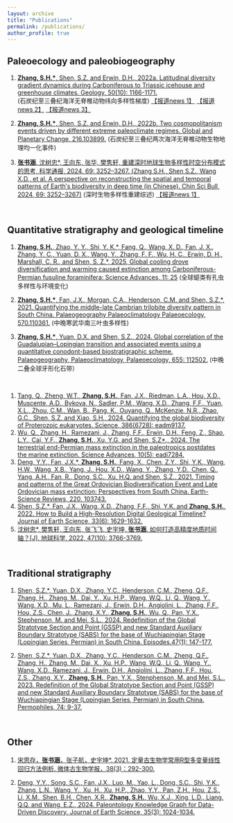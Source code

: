 ```yaml
---
layout: archive
title: "Publications"
permalink: /publications/
author_profile: true
---
```


<!-- {% if author.googlescholar %} -->
 <!-- You can also find my articles on <u><a href="{{author.googlescholar}}">my Google Scholar profile</a>.</u> -->
<!-- {% endif %} -->


Paleoecology and paleobiogeography 
------
1. [**Zhang, S.H.\***, Shen, S.Z. and Erwin, D.H., 2022a. Latitudinal diversity gradient dynamics during Carboniferous to Triassic icehouse and greenhouse climates. Geology, 50(10): 1166-1171.](https://pubs.geoscienceworld.org/gsa/geology/article/50/10/1166/615406/Latitudinal-diversity-gradient-dynamics-during)  
  (石炭纪至三叠纪海洋无脊椎动物纬向多样性梯度) [【报道news 1】](https://mp.weixin.qq.com/s?__biz=MzIwMzgzNzMyNg==&mid=2247560203&idx=5&sn=ebb02f41c4868c306405b259b5950525&chksm=96caf6eaa1bd7ffc5af04aed034fad1eaa3005609c35df5b1b7fe80553dde3e09759187aa4de&mpshare=1&scene=23&srcid=0723yzqujNsV8SP4HUAqzzqj&sharer_sharetime=1658587654512&sharer_shareid=f082d3452aa57b7bd69abfc17a9f6f92#rd)  [【报道news 2】](https://es.nju.edu.cn/e5/07/c22449a582919/page.htm)  [【报道news 3】](https://mp.weixin.qq.com/s?__biz=MzUzMTg1NDc5Nw==&mid=2247510966&idx=1&sn=6ffb8d17af8696fb98d07693d086752b&chksm=fabecf14cdc9460270f23883e8e23ef9e93843f690fc9c3a64bf9a047b12acab9f02cfba5e3a&mpshare=1&scene=23&srcid=07240vWS0yp4e40ymjqq951e&sharer_sharetime=1658620037802&sharer_shareid=f082d3452aa57b7bd69abfc17a9f6f92#rd) 
   
1. [**Zhang, S.H.\***, Shen, S.Z. and Erwin, D.H., 2022b. Two cosmopolitanism events driven by different extreme paleoclimate regimes. Global and Planetary Change, 216.103899.](https://www.sciencedirect.com/science/article/pii/S0921818122001667?via%3Dihub)
  (石炭纪至三叠纪两次海洋无脊椎动物生物地理均一化事件)

1. [**张书涵**, 沈树忠\*, 王向东, 张华, 樊隽轩, 重建深时地球生物多样性时空分布模式的思考,  科学通报, 2024, 69: 3252–3267. \(Zhang S.H., Shen S.Z., Wang X.D., et al. A perspective on reconstructing the spatial and temporal patterns of Earth′s biodiversity in deep time (in Chinese). Chin Sci Bull, 2024, 69: 3252–3267\)](https://doi.org/10.1360/TB-2024-0152) (深时生物多样性重建综述) [【报道news 1】](https://mp.weixin.qq.com/s/_ksDuL1CORMslwlOZ0jZ1A)

<br>

Quantitative stratigraphy and geological timeline
------
1. [**Zhang, S.H.**, Zhao, Y. Y., Shi, Y. K.\*, Fang, Q., Wang, X. D., Fan, J. X., Zhang, Y. C., Yuan, D. X., Wang, Y., Zhang, F. F., Wu, H. C., Erwin, D. H., Marshall, C. R., and Shen, S. Z.\*, 2025, Global cooling drove diversification and warming caused extinction among Carboniferous-Permian fusuline foraminifera: Science Advances, 11: 25](https://www.science.org/doi/10.1126/sciadv.adv2549)
(全球䗴类有孔虫多样性与环境变化)

1. [**Zhang, S.H.\***, Fan, J.X., Morgan, C.A., Henderson, C.M. and Shen, S.Z.\*, 2021. Quantifying the middle-late Cambrian trilobite diversity pattern in South China. Palaeogeography Palaeoclimatology Palaeoecology, 570.110361.](https://www.sciencedirect.com/science/article/pii/S0031018221001462?dgcid=raven_sd_via_email)
(中晚寒武华南三叶虫多样性)

1. [**Zhang, S.H.\***, Yuan, D.X. and Shen, S.Z., 2024. Global correlation of the Guadalupian–Lopingian transition and associated events using a quantitative conodont-based biostratigraphic scheme. Palaeogeography, Palaeoclimatology, Palaeoecology, 655: 112502.](https://www.sciencedirect.com/science/article/abs/pii/S0031018224004917?via%3Dihub)
(中晚二叠全球牙形化石带）

<br>

1. [Tang, Q., Zheng, W.T., **Zhang, S.H.**, Fan, J.X., Riedman, L.A., Hou, X.D., Muscente, A.D., Bykova, N., Sadler, P.M., Wang, X.D., Zhang, F.F., Yuan, X.L., Zhou, C.M., Wan, B., Pang, K., Ouyang, Q., McKenzie, N.R., Zhao, G.C., Shen, S.Z. and Xiao, S.H., 2024. Quantifying the global biodiversity of Proterozoic eukaryotes. Science, 386(6728): eadm9137.](https://www.science.org/doi/abs/10.1126/science.adm9137)
2. [Wu, Q., Zhang, H., Ramezani, J., Zhang, F.F., Erwin, D.H., Feng, Z., Shao, L.Y., Cai, Y.F., **Zhang, S.H.**, Xu, Y.G. and Shen, S.Z\*., 2024. The terrestrial end-Permian mass extinction in the paleotropics postdates the marine extinction. Science Advances, 10(5): eadi7284.](https://www.science.org/doi/10.1126/sciadv.adi7284)
3. [Deng, Y.Y., Fan, J.X.\*, **Zhang, S.H.**, Fang, X., Chen, Z.Y., Shi, Y.K., Wang, H.W., Wang, X.B., Yang, J., Hou, X.D., Wang, Y., Zhang, Y.D., Chen, Q., Yang, A.H., Fan, R., Dong, S.C., Xu, H.Q. and Shen, S.Z., 2021. Timing and patterns of the Great Ordovician Biodiversification Event and Late Ordovician mass extinction: Perspectives from South China. Earth-Science Reviews, 220. 103743.](https://www.sciencedirect.com/science/article/abs/pii/S0012825221002440)
4. [Shen, S.Z.\*, Fan, J.X., Wang, X.D., Zhang, F.F., Shi, Y.K. and **Zhang, S.H.**, 2022. How to Build a High-Resolution Digital Geological Timeline? Journal of Earth Science, 33(6): 1629-1632.](https://link.springer.com/article/10.1007/s12583-022-1315-z)
5. [沈树忠\*, 樊隽轩, 王向东, 张飞飞, 史宇坤, **张书涵**. 如何打造高精度地质时间轴？[J]. 地球科学, 2022, 47(10): 3766-3769.](https://doi.org/10.3799/dqkx.2022.801)

<br>

Traditional stratigraphy
------  
1. [Shen, S.Z.\*, Yuan, D.X., Zhang, Y.C., Henderson, C.M., Zheng, Q.F., Zhang, H., Zhang, M., Dai, Y., Xu, H.P., Wang, W.Q., Li, Q., Wang, Y., Wang, X.D., Mu, L., Ramezani, J., Erwin, D.H., Angiolini, L., Zhang, F.F., Hou, Z.S., Chen, J., Zhang, X.Y., **Zhang, S.H.**, Wu, Q., Pan, Y.X., Stephenson, M. and Mei, S.L., 2024. Redefinition of the Global Stratotype Section and Point (GSSP) and new Standard Auxiliary Boundary Stratotype (SABS) for the base of Wuchiapingian Stage (Lopingian Series, Permian) in South China. Episodes.47(1): 147-177.](https://www.episodes.org/journal/view.html?uid=2345&vmd=Full)

2. [Shen, S.Z.\*, Yuan, D.X., Zhang, Y.C., Henderson, C.M., Zheng, Q.F., Zhang, H., Zhang, M., Dai, X., Xu, H.P., Wang, W.Q., Li, Q., Wang, Y., Wang, X.D., Ramezani, J., Erwin, D.H., Angiolini, L., Zhang, F.F., Hou, Z.S., Zhang, X.Y., **Zhang, S.H.**, Pan, Y.X., Stenphenson, M. and Mei, S.L., 2023. Redefinition of the Global Stratotype Section and Point (GSSP) and new Standard Auxiliary Boundary Stratotype (SABS) for the base of Wuchiapingian Stage (Lopingian Series, Permian) in South China. Permophiles, 74: 9-37.](https://permian.stratigraphy.org/files/permophiles/Permophiles%2074.pdf)
   
<br>

Other
------
1. [宋思存，**张书涵**，张子航，史宇坤\*. 2021. 定量古生物学常用R型多变量线性回归方法例析. 微体古生物学报，38(3)：292-300.](https://d.wanfangdata.com.cn/periodical/wtgswxb202103007)

2. [Deng, Y.Y., Song, S.C., Fan, J.X., Luo, M., Yao, L., Dong, S.C., Shi, Y.K., Zhang, L.N., Wang, Y., Xu, H., Xu, H.P., Zhao, Y.Y., Pan, Z.H., Hou, Z.S., Li, X.M., Shen, B.H., Chen, X.R., **Zhang, S.H.**, Wu, X.J., Xing, L.D., Liang, Q.Q. and Wang, E.Z., 2024. Paleontology Knowledge Graph for Data-Driven Discovery. Journal of Earth Science, 35(3): 1024-1034.](https://link.springer.com/article/10.1007/s12583-023-1943-9)


   

<!--  {% include base_path %} -->

<!--  {% for post in site.publications reversed %} -->
<!--   {% include archive-single.html %} -->
<!--  {% endfor %} -->
